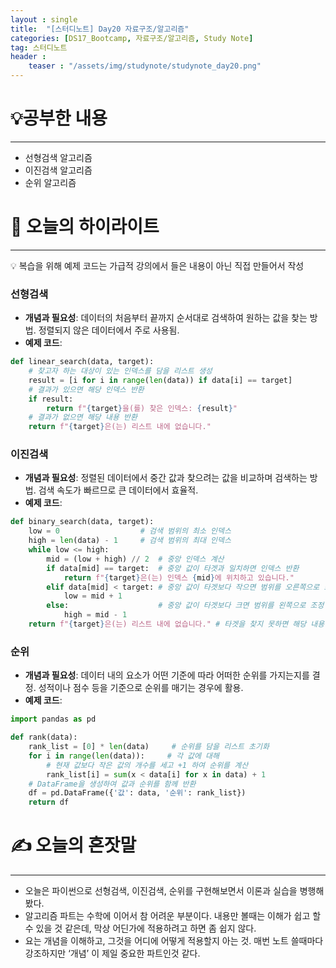 ```yaml
---
layout : single
title:  "[스터디노트] Day20 자료구조/알고리즘"
categories: [DS17_Bootcamp, 자료구조/알고리즘, Study Note]
tag: 스터디노트
header :
    teaser : "/assets/img/studynote/studynote_day20.png"
---
```



# 💡공부한 내용

---

- 선형검색 알고리즘
- 이진검색 알고리즘
- 순위 알고리즘

# 📝 오늘의 하이라이트

---

<aside>
💡 복습을 위해 예제 코드는 가급적 강의에서 들은 내용이 아닌 직접 만들어서 작성

</aside>

### 선형검색

- **개념과 필요성**: 데이터의 처음부터 끝까지 순서대로 검색하여 원하는 값을 찾는 방법. 정렬되지 않은 데이터에서 주로 사용됨.
- **예제 코드**:

```python
def linear_search(data, target):
    # 찾고자 하는 대상이 있는 인덱스를 담을 리스트 생성
    result = [i for i in range(len(data)) if data[i] == target]
    # 결과가 있으면 해당 인덱스 반환
    if result:
        return f"{target}을(를) 찾은 인덱스: {result}"
    # 결과가 없으면 해당 내용 반환
    return f"{target}은(는) 리스트 내에 없습니다."
```

### 이진검색

- **개념과 필요성**: 정렬된 데이터에서 중간 값과 찾으려는 값을 비교하며 검색하는 방법. 검색 속도가 빠르므로 큰 데이터에서 효율적.
- **예제 코드**:

```python
def binary_search(data, target):
    low = 0                  # 검색 범위의 최소 인덱스
    high = len(data) - 1     # 검색 범위의 최대 인덱스
    while low <= high:
        mid = (low + high) // 2  # 중앙 인덱스 계산
        if data[mid] == target:  # 중앙 값이 타겟과 일치하면 인덱스 반환
            return f"{target}은(는) 인덱스 {mid}에 위치하고 있습니다."
        elif data[mid] < target: # 중앙 값이 타겟보다 작으면 범위를 오른쪽으로 조정
            low = mid + 1
        else:                    # 중앙 값이 타겟보다 크면 범위를 왼쪽으로 조정
            high = mid - 1
    return f"{target}은(는) 리스트 내에 없습니다." # 타겟을 찾지 못하면 해당 내용 반환
```

### 순위

- **개념과 필요성**: 데이터 내의 요소가 어떤 기준에 따라 어떠한 순위를 가지는지를 결정. 성적이나 점수 등을 기준으로 순위를 매기는 경우에 활용.
- **예제 코드**:

```python
import pandas as pd

def rank(data):
    rank_list = [0] * len(data)     # 순위를 담을 리스트 초기화
    for i in range(len(data)):     # 각 값에 대해
        # 현재 값보다 작은 값의 개수를 세고 +1 하여 순위를 계산
        rank_list[i] = sum(x < data[i] for x in data) + 1
    # DataFrame을 생성하여 값과 순위를 함께 반환
    df = pd.DataFrame({'값': data, '순위': rank_list})
    return df
```

# ✍️ 오늘의 혼잣말

---

- 오늘은 파이썬으로 선형검색, 이진검색, 순위를 구현해보면서 이론과 실습을 병행해봤다.
- 알고리즘 파트는 수학에 이어서 참 어려운 부분이다. 내용만 볼때는 이해가 쉽고 할 수 있을 것 같은데, 막상 어딘가에 적용하려고 하면 좀 쉽지 않다.
- 요는 개념을 이해하고, 그것을 어디에 어떻게 적용할지 아는 것. 매번 노트 쓸때마다 강조하지만 ‘개념’ 이 제일 중요한 파트인것 같다.